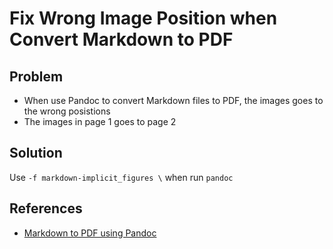 # Fix Wrong Image Position when Convert Markdown to PDF

## Problem
* When use Pandoc to convert Markdown files to PDF, the images goes to the wrong posistions
* The images in page 1 goes to page 2

## Solution
Use `-f markdown-implicit_figures \` when run `pandoc`

## References
* [Markdown to PDF using Pandoc](http://j3soon.com/notes/markdown-to-pdf-using-pandoc/)
